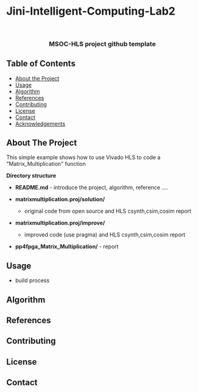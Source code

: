 # Jini-Intelligent-Computing-Lab2



<br />
<p align="center">

  <h3 align="center">MSOC-HLS project github template</h3>
  
</p>



<!-- TABLE OF CONTENTS -->
## Table of Contents

* [About the Project](#about-the-project)
* [Usage](#usage)
* [Algorithm](#Algorithm)
* [References](#References)
* [Contributing](#contributing)
* [License](#license)
* [Contact](#contact)
* [Acknowledgements](#acknowledgements)



<!-- ABOUT THE PROJECT -->
## About The Project
This simple example shows how to use Vivado HLS to code a "Matrix_Multiplication" function

**Directory structure**
* **README.md** - introduce the project, algorithm, reference ....
* **matrixmultiplication.proj/solution/**
  * original code from open source and HLS csynth,csim,cosim report
* **matrixmultiplication.proj/improve/** 
  * improved code (use pragma) and HLS csynth,csim,cosim report

* **pp4fpga_Matrix_Multiplication/** - report

<!-- USAGE EXAMPLES -->
## Usage
* build process

## Algorithm


## References

<!-- CONTRIBUTING -->
## Contributing



<!-- LICENSE -->
## License



<!-- CONTACT -->
## Contact



